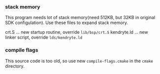 ### stack memory 
This program needs lot of stack memory(need 512KB, but 32KB in original SDK configulation).
Use these files to expand stack memory.

crt.S ... new startup routine, override `lib/bsp/crt.S`
kendryte.ld ... new linker script, override `lds/kendryte.ld`

### compile flags
This source code is too old, so use new `compile-flags.cmake` in the `cmake` directory.
